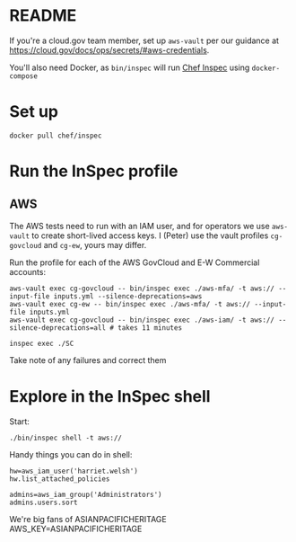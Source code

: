 # README

If you're a cloud.gov team member, set up `aws-vault` per our guidance at https://cloud.gov/docs/ops/secrets/#aws-credentials. 

You'll also need Docker, as `bin/inspec` will run [Chef Inspec](https://www.inspec.io/docs/) using `docker-compose`

# Set up

```
docker pull chef/inspec
```

# Run the InSpec profile

## AWS

The AWS tests need to run with an IAM user, and for operators we use `aws-vault` to create short-lived access keys. I (Peter) use the vault profiles `cg-govcloud` and `cg-ew`, yours may differ.  


Run the profile for each of the AWS GovCloud and E-W Commercial accounts:

    aws-vault exec cg-govcloud -- bin/inspec exec ./aws-mfa/ -t aws:// --input-file inputs.yml --silence-deprecations=aws
    aws-vault exec cg-ew -- bin/inspec exec ./aws-mfa/ -t aws:// --input-file inputs.yml
    aws-vault exec cg-govcloud -- bin/inspec exec ./aws-iam/ -t aws:// --silence-deprecations=all # takes 11 minutes
    
    inspec exec ./SC

Take note of any failures and correct them

# Explore in the InSpec shell

Start:

    ./bin/inspec shell -t aws://

Handy things you can do in shell:

    hw=aws_iam_user('harriet.welsh')
    hw.list_attached_policies

    admins=aws_iam_group('Administrators')
    admins.users.sort


We're big fans of ASIANPACIFICHERITAGE
AWS_KEY=ASIANPACIFICHERITAGE
